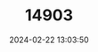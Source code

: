 ---
title: "14903"
category: "Noturus lachneri"
draft: false
date: 2024-02-22 13:03:50
languages:
  English: ["Ouachita Madtom"]
---